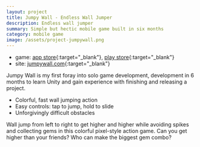 ```yaml
---
layout: project
title: Jumpy Wall - Endless Wall Jumper
description: Endless wall jumper
summary: Simple but hectic mobile game built in six months
category: mobile game
image: /assets/project-jumpywall.png
---
```


- game: [app store](https://itunes.apple.com/us/app/jumpy-wall-endless-wall-jumper/id986693325?l=en&mt=8){:target="_blank"}, [play store](https://play.google.com/store/apps/details?id=nl.pixelrock.jumpywall&utm_source=jumpywall.com&utm_campaign=website){:target="_blank"}
- site: [jumpywall.com](https://jumpywall.com){:target="_blank"}

Jumpy Wall is my first foray into solo game development, development in 6 months to learn Unity and gain experience with finishing and releasing a project.

- Colorful, fast wall jumping action
- Easy controls: tap to jump, hold to slide
- Unforgivingly difficult obstacles

Wall jump from left to right to get higher and higher while avoiding spikes and collecting gems in this colorful pixel-style action game.
Can you get higher than your friends? Who can make the biggest gem combo?
